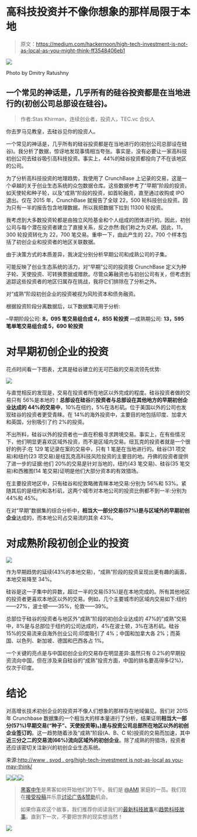 # 高科技投资并不像你想象的那样局限于本地

> 原文：<https://medium.com/hackernoon/high-tech-investment-is-not-as-local-as-you-might-think-ff3548406eb1>

![](img/b2003c46d279719857f5e70c603e6975.png)

Photo by Dmitry Ratushny

## 一个常见的神话是，几乎所有的硅谷投资都是在当地进行的(初创公司总部设在硅谷)。

> 作者:Stas Khirman，连续创业者，投资人，TEC.vc 合伙人

你去罗马见教皇，去硅谷见你的投资人。

一个常见的神话是，几乎所有的硅谷投资都是在当地进行的(初创公司总部设在硅谷)。我分析了数据，惊讶地发现事情相当夸张。事实是，没有必要让一家高科技初创公司去硅谷吸引高科技投资。事实上，44%的硅谷投资都投向了不在该地区的公司。

为了分析高科技投资的地理趋势，我使用了 CrunchBase 上记录的交易，这是一个卓越的关于创业生态系统的众包数据仓库。这些数据参考了“早期”阶段的投资，如天使轮和种子轮，以及“成熟”阶段的投资，如首轮融资，直至通过收购或 IPO 退出。仅在 2015 年，CrunchBase 就报告了全球 22，500 轮科技创业投资。因为只有一半的报告包含地理数据，所以我把数据下拉到 11300 轮投资。

我考虑到大多数投资轮都是由独立风险基金和个人组成的团体进行的。因此，初创公司与每个潜在投资者建立了直接关系，反之亦然:我们称之为*交易*。因此，11，300 轮投资转化为 22，700 笔交易。重申一下，由此产生的 22，700 个样本包括了初创企业和投资者的地区关联数据。

由于决策方式的本质差异，我决定分别分析早期公司和成熟公司的子集。

可能反映了创业生态系统的活力，对“早期”公司的投资按 CrunchBase 定义为种子轮、天使投资、可转换票据或赠款。尽管众筹融资也与初创公司有关，但考虑到追踪这些投资者的地区归属存在挑战，我将它们排除在了分析之外。

对“成熟”阶段初创企业的投资被视为风险资本和债务融资。

根据投资阶段分离数据后，以下数据集可用于分析:

–早期阶段公司: **8，095 笔交易组合成 4，855 轮投资**
—成熟期公司: **13，595 笔单笔交易组合成 5，690 轮投资**

# 对早期初创企业的投资

花点时间看一下图表，尤其是硅谷建立的无可匹敌的交易流领先优势:

![](img/5127ea276ab9d2fb83129bcc6d40c495.png)

与直觉相反的发现是，交易在投资者所在地区以外完成的程度。硅谷投资者做的交易只有 56%是本地的！**总部设在硅谷**的**投资者与总部设在其他地方的早期初创企业达成的 44%的交易中**，10%在纽约，5%在洛杉矶。位于美国以外的公司也发现硅谷的投资者更受青睐。在 14%的海外投资中，主要目的地包括印度、加拿大和英国，分别吸引了约 2%的投资。

不出所料，硅谷以外的投资者也一直在积极寻求跨境交易。事实上，在有些情况下，他们明显更喜欢区域外投资，而不是区域内交易。纽瓦克的投资者就是一个很好的例子:在 129 笔记录在案的交易中，只有 1 笔是在当地进行的。硅谷(31 项交易)和纽约(23 项交易)是纽瓦克高科技风险投资的主要目的地。丹佛的投资者提供了进一步的证据:他们 20%的交易是针对当地的，纽约(43 笔交易)、硅谷(35 笔交易)和西雅图(14 笔交易)证明是他们大部分资本的有效猎场。

在主要投资地区中，只有硅谷和伦敦略微青睐本地交易:分别为 56%和 53%。紧随其后的是纽约和洛杉矶，这两个城市对本地公司的投资比例都不到一半:分别为 44%和 45%。

在对“早期”数据集的综合分析中，**相当大一部分交易(57%)是与区域外的早期初创企业**达成的，而本地公司占交易流的其余 43%。

# 对成熟阶段初创企业的投资

![](img/44a936705a91be33e51e3ef5cb803598.png)

作为早期趋势的延续(43%的本地交易)，“成熟”阶段的投资呈现出更有趣的画面，本地交易降至 34%。

硅谷是这一子集中的异数，超过一半的交易(53%)是在本地完成的。所有其他地区的投资者更喜欢本地区以外的交易。例如，几个主要城市的区域内交易如下:纽约——27%，波士顿——35%，伦敦——39%。

总部位于硅谷的投资者与地区外“成熟”阶段的初创企业达成的 47%的“成熟”交易中，8%是与总部位于纽约的公司达成的，4%在波士顿，3%在洛杉矶。硅谷 15%的交易流来自海外创业公司:印度吸引了 4%；中国和加拿大各 2%；而英国、以色列、新加坡、德国和巴西各占 1%。

一个关键的亮点是与中国初创企业的交易存在明显差异:虽然只有 0.2%的早期投资流向中国，但在涉及来自硅谷的“成熟”投资方面，中国的排名要高得多(2%)，仅次于印度。

# 结论

对高增长技术初创企业的投资并不像人们想象的那样存在地域偏见。我们对 2015 年 Crunchbase 数据集的一个相当大的样本量进行了分析，结果证明**相当大一部分(57%)早期交易(“种子”、天使投资等)。)是与投资公司总部所在地区以外的初创企业签订的**。这一趋势随着涉及“成熟”阶段(A、B、C 轮)投资的交易而加速，其中**近三分之二的交易流(66%)流向区域外的初创企业**。除了成熟的狩猎场，投资者还应该密切关注新兴的初创企业生态系统。

来源:[http://www . svod . org/high-tech-investment is not-as-local as you-may-think/](http://www.svod.org/high-tech-investment-is-not-as-local-as-you-might-think/)

[![](img/50ef4044ecd4e250b5d50f368b775d38.png)](http://bit.ly/HackernoonFB)[![](img/979d9a46439d5aebbdcdca574e21dc81.png)](https://goo.gl/k7XYbx)[![](img/2930ba6bd2c12218fdbbf7e02c8746ff.png)](https://goo.gl/4ofytp)

> [黑客中午](http://bit.ly/Hackernoon)是黑客如何开始他们的下午。我们是 [@AMI](http://bit.ly/atAMIatAMI) 家庭的一员。我们现在[接受投稿](http://bit.ly/hackernoonsubmission)并乐意[讨论广告&赞助](mailto:partners@amipublications.com)机会。
> 
> 如果你喜欢这个故事，我们推荐你阅读我们的[最新科技故事](http://bit.ly/hackernoonlatestt)和[趋势科技故事](https://hackernoon.com/trending)。直到下一次，不要把世界的现实想当然！

![](img/be0ca55ba73a573dce11effb2ee80d56.png)